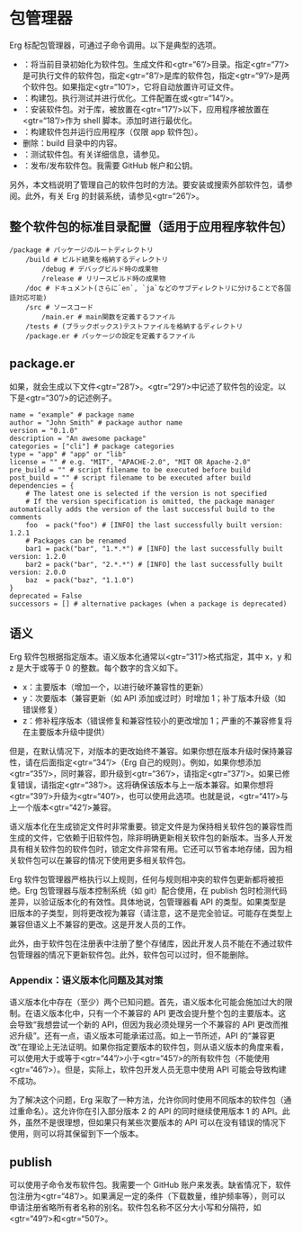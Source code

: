 # 包管理器

Erg 标配包管理器，可通过子命令调用。以下是典型的选项。

* ：将当前目录初始化为软件包。生成文件和<gtr=“6”/>目录。指定<gtr=“7”/>是可执行文件的软件包，指定<gtr=“8”/>是库的软件包，指定<gtr=“9”/>是两个软件包。如果指定<gtr=“10”/>，它将自动放置许可证文件。
* ：构建包。执行测试并进行优化。工件配置在或<gtr=“14”/>。
* ：安装软件包。对于库，被放置在<gtr=“17”/>以下，应用程序被放置在<gtr=“18”/>作为 shell 脚本。添加时进行最优化。
* ：构建软件包并运行应用程序（仅限 app 软件包）。
* 删除：build 目录中的内容。
* ：测试软件包。有关详细信息，请参见。
* ：发布/发布软件包。我需要 GitHub 帐户和公钥。

另外，本文档说明了管理自己的软件包时的方法。要安装或搜索外部软件包，请参阅。此外，有关 Erg 的封装系统，请参见<gtr=“26”/>。

## 整个软件包的标准目录配置（适用于应用程序软件包）


```console
/package # パッケージのルートディレクトリ
    /build # ビルド結果を格納するディレクトリ
        /debug # デバッグビルド時の成果物
        /release # リリースビルド時の成果物
    /doc # ドキュメント(さらに`en`, `ja`などのサブディレクトリに分けることで各国語対応可能)
    /src # ソースコード
        /main.er # main関数を定義するファイル
    /tests # (ブラックボックス)テストファイルを格納するディレクトリ
    /package.er # パッケージの設定を定義するファイル
```

## package.er

如果，就会生成以下文件<gtr=“28”/>。<gtr=“29”/>中记述了软件包的设定。以下是<gtr=“30”/>的记述例子。


```erg
name = "example" # package name
author = "John Smith" # package author name
version = "0.1.0"
description = "An awesome package"
categories = ["cli"] # package categories
type = "app" # "app" or "lib"
license = "" # e.g. "MIT", "APACHE-2.0", "MIT OR Apache-2.0"
pre_build = "" # script filename to be executed before build
post_build = "" # script filename to be executed after build
dependencies = {
    # The latest one is selected if the version is not specified
    # If the version specification is omitted, the package manager automatically adds the version of the last successful build to the comments
    foo  = pack("foo") # [INFO] the last successfully built version: 1.2.1
    # Packages can be renamed
    bar1 = pack("bar", "1.*.*") # [INFO] the last successfully built version: 1.2.0
    bar2 = pack("bar", "2.*.*") # [INFO] the last successfully built version: 2.0.0
    baz  = pack("baz", "1.1.0")
}
deprecated = False
successors = [] # alternative packages (when a package is deprecated)
```

## 语义

Erg 软件包根据指定版本。语义版本化通常以<gtr=“31”/>格式指定，其中 x，y 和 z 是大于或等于 0 的整数。每个数字的含义如下。

* x：主要版本（增加一个，以进行破坏兼容性的更新）
* y：次要版本（兼容更新（如 API 添加或过时）时增加 1；补丁版本升级（如错误修复）
* z：修补程序版本（错误修复和兼容性较小的更改增加 1；严重的不兼容修复将在主要版本升级中提供）

但是，在默认情况下，对版本的更改始终不兼容。如果你想在版本升级时保持兼容性，请在后面指定<gtr=“34”/>（Erg 自己的规则）。例如，如果你想添加<gtr=“35”/>，同时兼容，即升级到<gtr=“36”/>，请指定<gtr=“37”/>。如果已修复错误，请指定<gtr=“38”/>。这将确保该版本与上一版本兼容。如果你想将<gtr=“39”/>升级为<gtr=“40”/>，也可以使用此选项。也就是说，<gtr=“41”/>与上一个版本<gtr=“42”/>兼容。

语义版本化在生成锁定文件时非常重要。锁定文件是为保持相关软件包的兼容性而生成的文件，它依赖于旧软件包，除非明确更新相关软件包的新版本。当多人开发具有相关软件包的软件包时，锁定文件非常有用。它还可以节省本地存储，因为相关软件包可以在兼容的情况下使用更多相关软件包。

Erg 软件包管理器严格执行以上规则，任何与规则相冲突的软件包更新都将被拒绝。Erg 包管理器与版本控制系统（如 git）配合使用，在 publish 包时检测代码差异，以验证版本化的有效性。具体地说，包管理器看 API 的类型。如果类型是旧版本的子类型，则将更改视为兼容（请注意，这不是完全验证。可能存在类型上兼容但语义上不兼容的更改。这是开发人员的工作。

此外，由于软件包在注册表中注册了整个存储库，因此开发人员不能在不通过软件包管理器的情况下更新软件包。此外，软件包可以过时，但不能删除。

### Appendix：语义版本化问题及其对策

语义版本化中存在（至少）两个已知问题。首先，语义版本化可能会施加过大的限制。在语义版本化中，只有一个不兼容的 API 更改会提升整个包的主要版本。这会导致“我想尝试一个新的 API，但因为我必须处理另一个不兼容的 API 更改而推迟升级”。还有一点，语义版本可能承诺过高。如上一节所述，API 的“兼容更改”在理论上无法证明。如果你指定要版本的软件包，则从语义版本的角度来看，可以使用大于或等于<gtr=“44”/>小于<gtr=“45”/>的所有软件包（不能使用<gtr=“46”/>）。但是，实际上，软件包开发人员无意中使用 API 可能会导致构建不成功。

为了解决这个问题，Erg 采取了一种方法，允许你同时使用不同版本的软件包（通过重命名）。这允许你在引入部分版本 2 的 API 的同时继续使用版本 1 的 API。此外，虽然不是很理想，但如果只有某些次要版本的 API 可以在没有错误的情况下使用，则可以将其保留到下一个版本。

## publish

可以使用子命令发布软件包。我需要一个 GitHub 账户来发表。缺省情况下，软件包注册为<gtr=“48”/>。如果满足一定的条件（下载数量，维护频率等），则可以申请注册省略所有者名称的别名。软件包名称不区分大小写和分隔符，如<gtr=“49”/>和<gtr=“50”/>。
